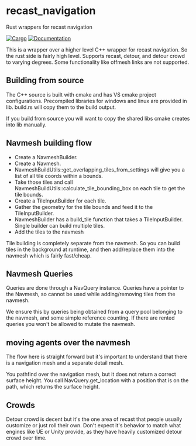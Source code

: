 # recast_navigation
Rust wrappers for recast navigation

[![Cargo](https://img.shields.io/crates/v/crossbeam.svg)](
https://crates.io/crates/recast_navigation)
[![Documentation](https://docs.rs/recast_navigation/badge.svg)](
https://docs.rs/recast_navigation)

This is a wrapper over a higher level C++ wrapper for recast navigation.  So the rust side is fairly high level.
Supports recast, detour, and detour crowd to varying degrees.  Some functionality like offmesh links are not
supported.  

## Building from source
The C++ source is built with cmake and has VS cmake project configurations.
Precompiled libraries for windows and linux are provided in lib. build.rs will copy them to the build output.

If you build from source you will want to copy the shared libs cmake creates into lib manually.

## Navmesh building flow

* Create a NavmeshBuilder.
* Create a Navmesh.
* NavmeshBuildUtils::get_overlapping_tiles_from_settings will give you a list of all tile coords within a bounds.
* Take those tiles and call NavmeshBuildUtils::calculate_tile_bounding_box on each tile to get the tile bounds.
* Create a TileInputBuilder for each tile.
* Gather the geometry for the tile bounds and feed it to the TileInputBuilder.
* NavmeshBuilder has a build_tile function that takes a TileInputBuilder. Single builder can build multiple tiles.
* Add the tiles to the navmesh

Tile building is completely separate from the navmesh. So you can build tiles in the background at runtime,
and then add/replace them into the navmesh which is fairly fast/cheap.

## Navmesh Queries
Queries are done through a NavQuery instance.  Queries have a pointer to the Navmesh, so cannot be used while adding/removing tiles from the navmesh.

We ensure this by queries being obtained from a query pool belonging to the navmesh, and some simple reference counting.
If there are rented queries you won't be allowed to mutate the navmesh.

## moving agents over the navmesh
The flow here is straight forward but it's important to understand that there is a navigation mesh and a separate detail mesh.

You pathfind over the navigation mesh, but it does not return a correct surface height.
You call NavQuery.get_location with a position that is on the path, which returns the surface height.


## Crowds
Detour crowd is decent but it's the one area of recast that people usually customize or just roll their own.
Don't expect it's behavior to match what engines like UE or Unity provide, as they have heavily customized detour crowd over time.